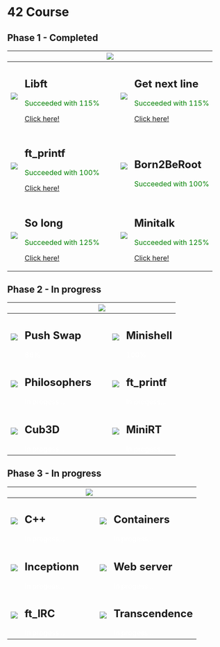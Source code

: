 # 42 Course

## Phase 1 - Completed

|      |      | ![](https://game.42sp.org.br/static/assets/achievements/phase_onee.png) |      |      |
| :--- | :--- | :---------------------------------------------------------------------- | :--- | :--- |
| ![](https://game.42sp.org.br/static/assets/achievements/libftm.png)     | <h2>Libft</h2> <span style="color:green">Succeeded with 115%</span>  <p><a href="https://github.com/PedroYRSousa/42SP_Curse/tree/Libft">Click here!</a></p>	|                                                                         | ![](https://game.42sp.org.br/static/assets/achievements/get_next_linem.png) | <h2>Get next line</h2> <span style="color:green">Succeeded with 115%</span> <p><a href="https://github.com/PedroYRSousa/42SP_Curse/tree/Get_Next_Line">Click here!</a></p> |
| ![](https://game.42sp.org.br/static/assets/achievements/ft_printfe.png) | <h2>ft_printf</h2> <span style="color:green">Succeeded with 100%</span>  <p><a href="https://github.com/PedroYRSousa/42SP_Curse/tree/ft_printf">Click here!</a></p> |                                                                         | ![](https://game.42sp.org.br/static/assets/achievements/born2beroote.png)   | <h2>Born2BeRoot</h2> <span style="color:green">Succeeded with 100%<span>                                                                                                  |
| ![](https://game.42sp.org.br/static/assets/achievements/so_longm.png)   | <h2>So long</h2> <span style="color:green">Succeeded with 125%</span>  <p><a href="https://github.com/PedroYRSousa/42SP_Curse/tree/so_long">Click here!</a></p>     |                                                                         | ![](https://game.42sp.org.br/static/assets/achievements/minitalkm.png)      | <h2>Minitalk</h2> <span style="color:green">Succeeded with 125%</span>  <p><a href="https://github.com/PedroYRSousa/42SP_Curse/tree/minitalk">Click here!</a></p>          |

## Phase 2 - In progress

|                                                                            |                                                                      | ![](https://game.42sp.org.br/static/assets/achievements/phase_twon.png) |                                                                           |                                                                   |
| :------------------------------------------------------------------------- | :------------------------------------------------------------------- | :---------------------------------------------------------------------- | :------------------------------------------------------------------------ | :---------------------------------------------------------------- |
| ![](https://game.42sp.org.br/static/assets/achievements/push_swape.png)    | <h2>Push Swap</h2> <span style="color:white">86%</span>    |                                                                         | ![](https://game.42sp.org.br/static/assets/achievements/minishelle.png)   | <h2>Minishell</h2> <span style="color:white">100%</span> |
| ![](https://game.42sp.org.br/static/assets/achievements/philosophersn.png) | <h2>Philosophers</h2> <span style="color:white">In progess...</span> |                                                                         | ![](https://game.42sp.org.br/static/assets/achievements/netpracticen.png) | <h2>ft_printf</h2> <span style="color:white">In progess...</span> |
| ![](https://game.42sp.org.br/static/assets/achievements/cub3dn.png)        | <h2>Cub3D</h2> <span style="color:white">In progess...</span>        |                                                                         | ![](https://game.42sp.org.br/static/assets/achievements/minirtn.png)      | <h2>MiniRT</h2> <span style="color:white">In progess...</span>    |

## Phase 3 - In progress

|                                                                         |                                                                    | ![](https://game.42sp.org.br/static/assets/achievements/phase_threen.png) |                                                                                |                                                                       |
| :---------------------------------------------------------------------- | :----------------------------------------------------------------- | :------------------------------------------------------------------------ | :----------------------------------------------------------------------------- | :-------------------------------------------------------------------- |
| ![](https://game.42sp.org.br/static/assets/achievements/cppn.png)       | <h2>C++</h2> <span style="color:white">In progess...</span>        |                                                                           | ![](https://game.42sp.org.br/static/assets/achievements/ft_containersn.png)    | <h2>Containers</h2> <span style="color:white">In progess...</span>    |
| ![](https://game.42sp.org.br/static/assets/achievements/inceptionn.png) | <h2>Inceptionn</h2> <span style="color:white">In progess...</span> |                                                                           | ![](https://game.42sp.org.br/static/assets/achievements/webservn.png)          | <h2>Web server</h2> <span style="color:white">In progess...</span>    |
| ![](https://game.42sp.org.br/static/assets/achievements/ft_ircn.png)    | <h2>ft_IRC</h2> <span style="color:white">In progess...</span>     |                                                                           | ![](https://game.42sp.org.br/static/assets/achievements/ft_transcendencen.png) | <h2>Transcendence</h2> <span style="color:white">In progess...</span> |

